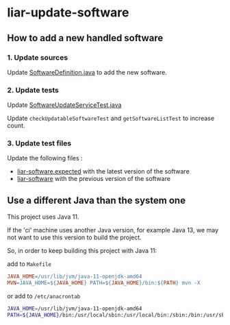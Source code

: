 # liar-update-software

## How to add a new handled software

### 1. Update sources

Update [SoftwareDefinition.java](../src/main/java/org/grumpyf0x48/liar/update/SoftwareDefinition.java) to add the new software.

### 2. Update tests

Update [SoftwareUpdateServiceTest.java](../src/test/java/org/grumpyf0x48/liar/update/SoftwareUpdateServiceTest.java)

Update `checkUpdatableSoftwareTest` and `getSoftwareListTest` to increase count.

### 3. Update test files

Update the following files :

- [liar-software.expected](../src/test/resources/liar-software.expected) with the latest version of the software
- [liar-software](../src/test/resources/liar-software) with the previous version of the software

## Use a different Java than the system one

This project uses Java 11.

If the 'ci' machine uses another Java version, for example Java 13, we may not want to use this version to build the project.

So, in order to keep building this project with Java 11:

add to `Makefile`

```makefile
JAVA_HOME=/usr/lib/jvm/java-11-openjdk-amd64
MVN=JAVA_HOME=${JAVA_HOME} PATH=${JAVA_HOME}/bin:${PATH} mvn -X
```

or add to `/etc/anacrontab`

```sh
JAVA_HOME=/usr/lib/jvm/java-11-openjdk-amd64
PATH=${JAVA_HOME}/bin:/usr/local/sbin:/usr/local/bin:/sbin:/bin:/usr/sbin:/usr/bin
```
